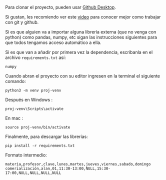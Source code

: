 Para clonar el proyecto, pueden usar [Github Desktop](https://desktop.github.com/).

Si gustan, les recomiendo ver este [video](https://www.youtube.com/watch?v=8Dd7KRpKeaE) para conocer mejor como trabajar con git y github.
 
Si es que alguien va a importar alguna librería externa (que no venga con python) como pandas, numpy, etc sigan las instrucciones siguientes
para que todos tengamos acceso automático a ella.

Si es que van a añadir por primera vez la dependencia, escribanla en el archivo `requirements.txt` así: 

```
numpy
```

Cuando abran el proyecto con su editor ingresen en la terminal el siguiente comando:

```
python3 -m venv proj-venv
```

Después en Windows :

```
proj-venv\Scripts\activate
```

En mac :

```
source proj-venv/bin/activate
```

Finalmente, para descargar las librerías:

```
pip install -r requirements.txt
```

Formato intermedio:
```
materia,profesor,clave,lunes,martes,jueves,viernes,sabado,domingo
comerialización,alan,01,11:30-13:00,NULL,15:30-17:00,NULL,NULL,NULL,NULL
```
